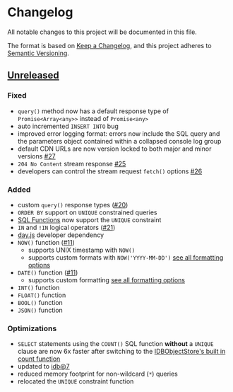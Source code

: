 # Changelog

All notable changes to this project will be documented in this file.

The format is based on [Keep a Changelog](https://keepachangelog.com/en/1.0.0/),
and this project adheres to [Semantic Versioning](https://semver.org/spec/v2.0.0.html).

## [Unreleased]

### Fixed

-   `query()` method now has a default response type of `Promise<Array<any>>` instead of `Promise<any>`
-   auto incremented `INSERT INTO` bug
-   improved error logging format: errors now include the SQL query and the parameters object contained within a collapsed console log group
-   default CDN URLs are now version locked to both major and minor versions [#27](https://github.com/codewithkyle/jsql/issues/27)
-   `204 No Content` stream response [#25](https://github.com/codewithkyle/jsql/issues/25)
-   developers can control the stream request `fetch()` options [#26](https://github.com/codewithkyle/jsql/issues/26)

### Added

-   custom `query()` response types ([#20](https://github.com/codewithkyle/jsql/issues/20))
-   `ORDER BY` support on `UNIQUE` constrained queries
-   [SQL Functions](https://jsql.codewithkyle.com/clauses-and-operators/sql-functions) now support the `UNIQUE` constraint
-   `IN` and `!IN` logical operators ([#21](https://github.com/codewithkyle/jsql/issues/21))
-   [day.js](https://day.js.org/en/) developer dependency
-   `NOW()` function ([#11](https://github.com/codewithkyle/jsql/issues/11))
    -   supports UNIX timestamp with `NOW()`
    -   supports custom formats with `NOW('YYYY-MM-DD')` [see all formatting options](https://jsql.codewithkyle.com/clauses-and-operators/sql-functions#now)
-   `DATE()` function ([#11](https://github.com/codewithkyle/jsql/issues/11))
    -   supports custom formatting [see all formatting options](https://jsql.codewithkyle.com/clauses-and-operators/sql-functions#date)
-   `INT()` function
-   `FLOAT()` function
-   `BOOL()` function
-   `JSON()` function

### Optimizations

-   `SELECT` statements using the `COUNT()` SQL function **without** a `UNIQUE` clause are now 6x faster after switching to the [IDBObjectStore's built in count function](https://developer.mozilla.org/en-US/docs/Web/API/IDBObjectStore/count)
-   updated to [idb@7](https://github.com/jakearchibald/idb/releases/tag/v7.0.0)
-   reduced memory footprint for non-wildcard (`*`) queries
-   relocated the `UNIQUE` constraint function

[unreleased]: https://github.com/codewithkyle/jsql/compare/v1.1.2...HEAD
[1.1.2]: https://github.com/codewithkyle/jsql/compare/v1.1.1...v1.1.2
[1.1.1]: https://github.com/codewithkyle/jsql/compare/v1.1.0...v1.1.1
[1.1.0]: https://github.com/codewithkyle/jsql/compare/v1.0.2...v1.1.0
[1.0.2]: https://github.com/codewithkyle/jsql/releases/tag/v1.0.2
